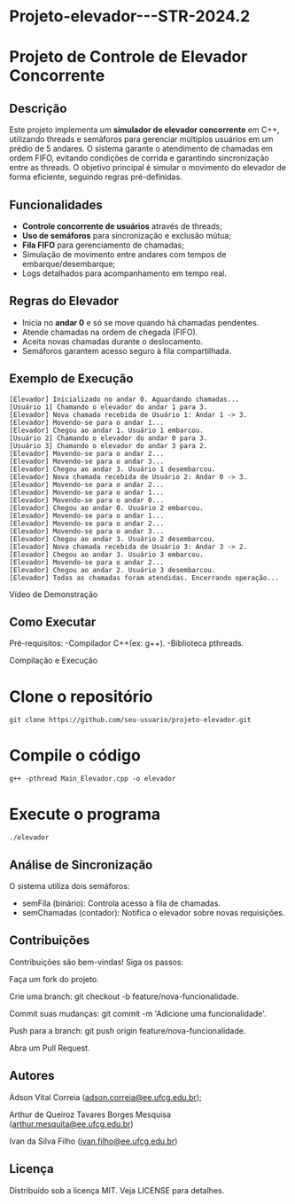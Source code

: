 # Projeto-elevador---STR-2024.2
# Projeto de Controle de Elevador Concorrente

## Descrição

Este projeto implementa um **simulador de elevador concorrente** em C++, utilizando threads e semáforos para gerenciar múltiplos usuários em um prédio de 5 andares. O sistema garante o atendimento de chamadas em ordem FIFO, evitando condições de corrida e garantindo sincronização entre as threads. O objetivo principal é simular o movimento do elevador de forma eficiente, seguindo regras pré-definidas.


## Funcionalidades

- **Controle concorrente de usuários** através de threads;
- **Uso de semáforos** para sincronização e exclusão mútua;
- **Fila FIFO** para gerenciamento de chamadas;
- Simulação de movimento entre andares com tempos de embarque/desembarque;
- Logs detalhados para acompanhamento em tempo real.

## Regras do Elevador

- Inicia no **andar 0** e só se move quando há chamadas pendentes.
- Atende chamadas na ordem de chegada (FIFO).
- Aceita novas chamadas durante o deslocamento.
- Semáforos garantem acesso seguro à fila compartilhada.

## Exemplo de Execução

```plaintext
[Elevador] Inicializado no andar 0. Aguardando chamadas...
[Usuário 1] Chamando o elevador do andar 1 para 3.
[Elevador] Nova chamada recebida de Usuário 1: Andar 1 -> 3.
[Elevador] Movendo-se para o andar 1...
[Elevador] Chegou ao andar 1. Usuário 1 embarcou.
[Usuário 2] Chamando o elevador do andar 0 para 3.
[Usuário 3] Chamando o elevador do andar 3 para 2.
[Elevador] Movendo-se para o andar 2...
[Elevador] Movendo-se para o andar 3...
[Elevador] Chegou ao andar 3. Usuário 1 desembarcou.
[Elevador] Nova chamada recebida de Usuário 2: Andar 0 -> 3.
[Elevador] Movendo-se para o andar 2...
[Elevador] Movendo-se para o andar 1...
[Elevador] Movendo-se para o andar 0...
[Elevador] Chegou ao andar 0. Usuário 2 embarcou.
[Elevador] Movendo-se para o andar 1...
[Elevador] Movendo-se para o andar 2...
[Elevador] Movendo-se para o andar 3...
[Elevador] Chegou ao andar 3. Usuário 2 desembarcou.
[Elevador] Nova chamada recebida de Usuário 3: Andar 3 -> 2.
[Elevador] Chegou ao andar 3. Usuário 3 embarcou.
[Elevador] Movendo-se para o andar 2...
[Elevador] Chegou ao andar 2. Usuário 3 desembarcou.
[Elevador] Todas as chamadas foram atendidas. Encerrando operação...
```
Vídeo de Demonstração <!-- Substitua pelo link do YouTube -->

## Como Executar
Pré-requisitos:
-Compilador C++(ex: g++).
-Biblioteca pthreads.

Compilação e Execução
# Clone o repositório
```plaintext
git clone https://github.com/seu-usuario/projeto-elevador.git
```
# Compile o código
```plaintext
g++ -pthread Main_Elevador.cpp -o elevador
```
# Execute o programa
```plaintext
./elevador
```
## Análise de Sincronização
O sistema utiliza dois semáforos:

- semFila (binário): Controla acesso à fila de chamadas.
- semChamadas (contador): Notifica o elevador sobre novas requisições.


## Contribuições
Contribuições são bem-vindas! Siga os passos:

Faça um fork do projeto.

Crie uma branch: git checkout -b feature/nova-funcionalidade.

Commit suas mudanças: git commit -m 'Adicione uma funcionalidade'.

Push para a branch: git push origin feature/nova-funcionalidade.

Abra um Pull Request.



## Autores
Ádson Vital Correia (adson.correia@ee.ufcg.edu.br); 

Arthur de Queiroz Tavares Borges Mesquisa (arthur.mesquita@ee.ufcg.edu.br)

Ivan da Silva Filho (ivan.filho@ee.ufcg.edu.br)

## Licença
Distribuído sob a licença MIT. Veja LICENSE para detalhes.
